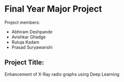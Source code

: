# Final Year Major Project 
Project members:
* Abhiram Deshpande
* Avishkar Ghadge
* Rutuja Kadam
* Prasad Suryawanshi
  
## Project Title:
Enhancement of X-Ray radio graphs using Deep Learning

